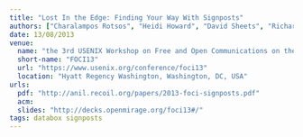 ```yaml
---
title: "Lost In the Edge: Finding Your Way With Signposts"
authors: ["Charalampos Rotsos", "Heidi Howard", "David Sheets", "Richard Mortier", "Anil Madhavapeddy", "Amir Chaudhry", "Jon Crowcroft"]
date: 13/08/2013
venue:
  name: "the 3rd USENIX Workshop on Free and Open Communications on the Internet"
  short-name: "FOCI13"
  url: "https://www.usenix.org/conference/foci13"
  location: "Hyatt Regency Washington, Washington, DC, USA"
urls:
  pdf: "http://anil.recoil.org/papers/2013-foci-signposts.pdf"
  acm:
  slides: "http://decks.openmirage.org/foci13#/"
tags: databox signposts
---
```


